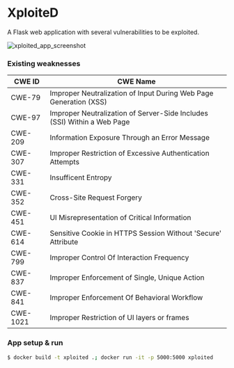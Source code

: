 # XploiteD

 A Flask web application with several vulnerabilities to be exploited.

![xploited_app_screenshot](https://uc864af7fdf258a80ca948f7cb19.previews.dropboxusercontent.com/p/thumb/AAZSYpVZlDrP5r0mXtyQDJekP-KIdYgJTGIU8-Cy4HYTt3GGXE_slY37bV2e_b--noUY506uc0_5194o8RXulz-c_vK0C__sjIAVg9_b0AdeCA_92JHbmBXrNLwWwAHYYjwCuZGlaCvucH__eQhTG5Smo3P-zyIfLOQeBDimiu4G6EUB-SjA34URAxWjBwRCbSu5d7krw6dz5t8PSAhPtgrdXfVX-XiWGZXn9ugpq5da8I-jtw14P6D4QRhJT2B_nWNYvwR6BNUPX_AQQx98X-coNPlTm2qdgp6DJBW4G43rI49ouffXzKEaRpPzGhwyX5-9Y2wZa7bhnmHxIBGS7-S_AbS69nGZ5RhUw2W2EADhyV5fQxDPHLgjzmz3a4EkH5FM9K1d8tMcCoWvgqDNzVp8rExUUW5FFo4zwWisqWYlfIgM60FJo7qUPbYv9MeOJcQ/p.png)

### Existing weaknesses

|CWE ID | CWE Name |
|----------------------------|-----------------------------|
|CWE-79 | Improper Neutralization of Input During Web Page Generation (XSS)|
|CWE-97| Improper Neutralization of Server-Side Includes (SSI) Within a Web Page|
|CWE-209| Information Exposure Through an Error Message|
|CWE-307| Improper Restriction of Excessive Authentication Attempts|
|CWE-331| Insufficent Entropy|
|CWE-352| Cross-Site Request Forgery|
|CWE-451| UI Misrepresentation of Critical Information|
|CWE-614| Sensitive Cookie in HTTPS Session Without 'Secure' Attribute|
|CWE-799| Improper Control Of Interaction Frequency|
|CWE-837| Improper Enforcement of Single, Unique Action|
|CWE-841| Improper Enforcement Of Behavioral Workflow|
|CWE-1021| Improper Restriction of UI layers or frames|


### App setup & run
```bash
$ docker build -t xploited .; docker run -it -p 5000:5000 xploited
```
